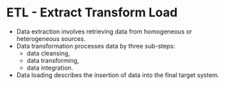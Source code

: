 # ETL - Extract Transform Load

- Data extraction involves retrieving data from homogeneous or
heterogeneous sources.
- Data transformation processes data by three sub-steps:
    - data cleansing,
    - data transforming,
    - data integration.
- Data loading describes the insertion of data into the final target
system.